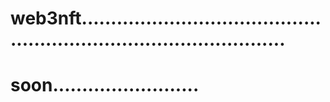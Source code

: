 # web3nft........................................................................................
# soon.........................

